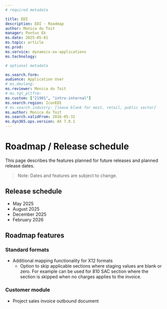 ```yaml
---
# required metadata

title: EDI
description: EDI - Roadmap
author: Monica du Toit
manager: Pontus Ek
ms.date: 2025-05-01
ms.topic: article
ms.prod: 
ms.service: dynamics-ax-applications
ms.technology: 

# optional metadata

ms.search.form:  
audience: Application User
# ms.devlang: 
ms.reviewer: Monica du Toit
# ms.tgt_pltfrm: 
ms.custom: ["21901", "intro-internal"]
ms.search.region: IconEDI
# ms.search.industry: [leave blank for most, retail, public sector]
ms.author: Monica du Toit
ms.search.validFrom: 2016-05-31
ms.dyn365.ops.version: AX 7.0.1
---
```


# 	Roadmap / Release schedule

This page describes the features planned for future releases and planned release dates.

> Note: Dates and features are subject to change.


## Release schedule

- May 2025
- August 2025
- December 2025
- February 2026

## Roadmap features

### Standard formats
- Additional mapping functionality for X12 formats
    - Option to skip applicable sections where staging values are blank or zero. For example can be used for 810 SAC section where the section is skipped when no charges applies to the invoice.

### Customer module
- Project sales invoice outbound document



